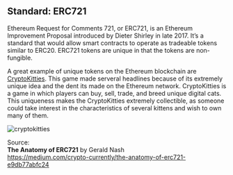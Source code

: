 ## Standard: ERC721

Ethereum Request for Comments 721, or ERC721, is an Ethereum Improvement Proposal introduced by Dieter Shirley in late 2017. It’s a standard that would allow smart contracts to operate as tradeable tokens similar to ERC20. ERC721 tokens are unique in that the tokens are non-fungible.

A great example of unique tokens on the Ethereum blockchain are [CryptoKitties](https://www.cryptokitties.co/). This game made serveral headlines because of its extremely unique idea and the dent its made on the Ethereum network. CryptoKitties is a game in which players can buy, sell, trade, and breed  unique digital cats. This uniqueness makes the CryptoKitties extremely collectible, as someone could take interest in the characteristics of several kittens and wish to own many of them.

![cryptokitties](https://cdn-images-1.medium.com/max/800/0*kp_ccS26KoORhJjK.png)

Source:  
**The Anatomy of ERC721** by Gerald Nash  
https://medium.com/crypto-currently/the-anatomy-of-erc721-e9db77abfc24